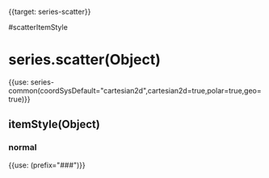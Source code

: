 {{target: series-scatter}}

#scatterItemStyle

# series.scatter(Object)

{{use: series-common(coordSysDefault="cartesian2d",cartesian2d=true,polar=true,geo=true)}}

## itemStyle(Object)

### normal
{{use: (prefix="###")}}